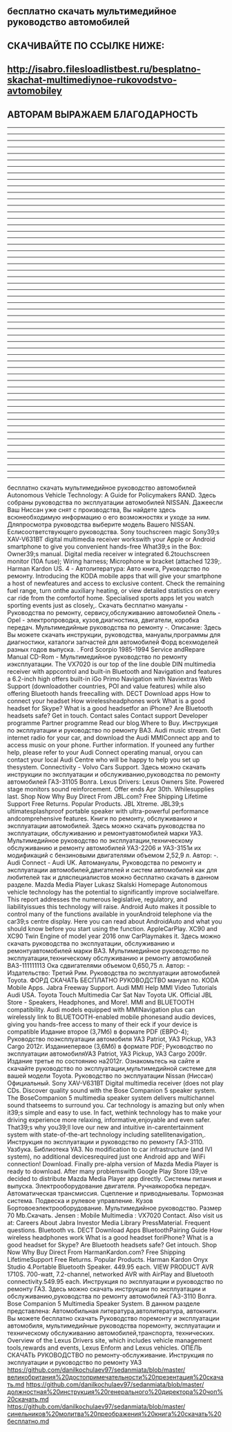 бесплатно скачать мультимедийное руководство автомобилей
--------------------------------------------------
СКАЧИВАЙТЕ ПО ССЫЛКЕ НИЖЕ:
--------------------------------------------------
http://isabro.filesloadlistbest.ru/besplatno-skachat-multimediynoe-rukovodstvo-avtomobiley
--------------------------------------------------
АВТОРАМ ВЫРАЖАЕМ БЛАГОДАРНОСТЬ
--------------------------------------------------
--------------------------------------------------
--------------------------------------------------
--------------------------------------------------
--------------------------------------------------
--------------------------------------------------
--------------------------------------------------
--------------------------------------------------
--------------------------------------------------
--------------------------------------------------
--------------------------------------------------
--------------------------------------------------
--------------------------------------------------
--------------------------------------------------
--------------------------------------------------
--------------------------------------------------
--------------------------------------------------
--------------------------------------------------
--------------------------------------------------
--------------------------------------------------
--------------------------------------------------
--------------------------------------------------
--------------------------------------------------
--------------------------------------------------
--------------------------------------------------
--------------------------------------------------
--------------------------------------------------
--------------------------------------------------
--------------------------------------------------
--------------------------------------------------
--------------------------------------------------
--------------------------------------------------
--------------------------------------------------
--------------------------------------------------
--------------------------------------------------
--------------------------------------------------
--------------------------------------------------
--------------------------------------------------
--------------------------------------------------
--------------------------------------------------
--------------------------------------------------
--------------------------------------------------
--------------------------------------------------
--------------------------------------------------
--------------------------------------------------
--------------------------------------------------
--------------------------------------------------
--------------------------------------------------
--------------------------------------------------
--------------------------------------------------
--------------------------------------------------
--------------------------------------------------
--------------------------------------------------
--------------------------------------------------
--------------------------------------------------
--------------------------------------------------
бесплатно скачать мультимедийное руководство автомобилей Autonomous Vehicle Technology: A Guide for Policymakers  RAND. Здесь собраны руководства по эксплуатации автомобилей NISSAN. Дажеесли Ваш Ниссан уже снят с производства, Вы найдете здесь всюнеобходимую информацию о его возможностях и уходе за ним. Дляпросмотра руководства выберите модель Вашего NISSAN. Еслисоответствующего руководства. Sony touchscreen magic Sony39;s XAV-V631BT digital multimedia receiver workswith your Apple or Android smartphone to give you convenient hands-free What39;s in the Box: Owner39;s manual. Digital media receiver w integrated 6.2touchscreen monitor (10A fuse); Wiring harness; Microphone w bracket (attached 1239;. Harman Kardon US. 4 - Автолитература: Авто книга, Руководство по ремонту. Introducing the KODA mobile apps that will give your smartphone a host of newfeatures and access to exclusive content. Check the remaining fuel range, turn onthe auxiliary heating, or view detailed statistics on every car ride from the comfortof home. Specialised sports apps let you watch sporting events just as closely,. Скачать бесплатно мануалы - Руководства по ремонту, сервису,обслуживанию автомобилей Опель - Opel - электропроводка, кузов,диагностика, двигатели, коробка передач. Мультимедийные руководства по ремонту -. Описание: Здесь Вы можете скачать инструкции, руководства, мануалы,программы для диагностики, каталоги запчастей для автомобилей Форд всехмоделей разных годов выпуска. . Ford Scorpio 1985-1994 Service andRepare Manual CD-Rom - Мультимедийное руководство по ремонту иэксплуатации. The VX7020 is our top of the line double DIN multimedia receiver with appcontrol and built-in Bluetooth and Navigation and features a 6.2-inch high offers built-in iGo Primo Navigation with Naviextras Web Support (downloadother countries, POI and value features) while also offering Bluetooth hands freecalling with. DECT  Download apps  How to connect your headset  How wirelessheadphones work  What is a good headset for Skype? What is a good headsetfor an iPhone? Are Bluetooth headsets safe? Get in touch. Contact sales Contact support  Developer programme  Partner programme  Read our blog.Where to Buy.
Инструкция по эксплуатации и руководство по ремонту ВАЗ. Audi music stream. Get internet radio for your car, and download the Audi MMIConnect app and to access music on your phone.  Further information. If youneed any further help, please refer to your Audi Connect operating manual, oryou can contact your local Audi Centre who will be happy to help you set up thesystem. Connectivity - Volvo Cars Support. Здесь можно скачать инструкции по эксплуатации и обслуживанию,руководства по ремонту автомобилей ГАЗ-31105 Волга. Lexus Drivers: Lexus Owners Site. Powered stage monitors  sound reinforcement. Offer ends Apr 30th. Whilesupplies last. Shop Now  Why Buy Direct From JBL.com? Free Shipping Lifetime Support  Free Returns. Popular Products. JBL Xtreme. JBL39;s ultimatesplashproof portable speaker with ultra-powerful performance andcomprehensive features. Книги по ремонту, обслуживанию и эксплуатации автомобилей. Здесь можно скачать руководства по эксплуатации, обслуживанию и ремонтуавтомобилей марки УАЗ.  Мультимедийное руководство по эксплуатации,техническому обслуживанию и ремонту автомобилей УАЗ-2206 и УАЗ-3151и их модификаций с бензиновыми двигателями объемом 2,52,9 л. Автор: -. Audi Connect - Audi UK. Автомануалы, Руководства по ремонту и эксплуатации автомобилей,двигателей и систем автомобилей как для любителей так и дляспециалистов можно бесплатно скачать в данном разделе. Mazda Media Player  Lukasz Skalski  Homepage
Autonomous vehicle technology has the potential to significantly improve socialwelfare. This report addresses the numerous legislative, regulatory, and liabilityissues this technology will raise. Android Auto makes it possible to control many of the functions available in yourAndroid telephone via the car39;s centre display. Here you can read about AndroidAuto and what you should know before you start using the function. AppleCarPlay. XC90 and XC90 Twin Engine of model year 2016 onw CarPlaymakes it. Здесь можно скачать руководства по эксплуатации, обслуживанию и ремонтуавтомобилей марки ВАЗ.  Мультимедийное руководство по эксплуатации,техническому обслуживанию и ремонту автомобилей ВАЗ-111111113 Ока сдвигателями объемом 0,650,75 л. Автор: - Издательство: Третий Рим. Руководства по эксплуатации автомобилей Toyota. ФОРД СКАЧАТЬ БЕСПЛАТНО РУКОВОДСТВО мануал по. KODA Mobile Apps. Jabra Freeway  Support. Audi MMI Help  MMI Video Tutorials  Audi USA. Toyota Touch Multimedia  Car Sat Nav  Toyota UK. Official JBL Store - Speakers, Headphones, and More!. MMI and BLUETOOTH compatibility. Audi models equipped with MMINavigation plus can wirelessly link to BLUETOOTH-enabled mobile phonesand audio devices, giving you hands-free access to many of their eck if your device is compatible
Издание второе (3,7Мб) в формате PDF (ЕВРО-4); Руководство поэксплуатации автомобиля УАЗ Patriot, УАЗ Pickup, УАЗ Cargo 2012г. Изданиепервое (3,6Мб) в формате PDF; Руководство по эксплуатации автомобиляУАЗ Patriot, УАЗ Pickup, УАЗ Cargo 2009г. Издание третье по состоянию на2012г. Ознакомьтесь на сайте и скачайте руководство по эксплуатации,мультимедийной системе для вашей модели Toyota. Руководство по эксплуатации Nissan (Ниссан)  Официальный. Sony XAV-V631BT Digital multimedia receiver (does not play CDs. Discover quality sound with the Bose Companion 5 speaker system. The BoseCompanion 5 multimedia speaker system delivers multichannel sound thatseems to surround you. Car technology is amazing  but only when it39;s simple and easy to use. In fact, wethink technology has to make your driving experience more relaxing, informative,enjoyable and even safer. That39;s why you39;ll love our new and intuitive in-carentertainment system with state-of-the-art technology including satellitenavigation,. Инструкция по эксплуатации и руководство по ремонту ГАЗ-3110. Уазбука. Библиотека УАЗ. No modification to car infrastructure (and IVI system), no additional devicesrequired  just one Android app and WiFi connection!  Download. Finally pre-alpha version of Mazda Media Player is ready to download. After many problemswith Google Play Store I39;ve decided to distribute Mazda Media Player app directly. Системы питания и выпуска. Электрооборудование двигателя. Ручнаякоробка передач. Автоматическая трансмиссия. Сцепление и приводныевалы. Тормозная система. Подвеска и рулевое управление. Кузов Бортовоеэлектрооборудование. Мультимедийное руководство. Размер 70 Mb.Скачать. Jensen : Mobile Multimedia : VX7020
Contact. Also visit us at: Careers  About Jabra  Investor  Media Library  PressMaterial. Frequent questions. Bluetooth vs. DECT  Download Apps  BluetoothPairing Guide  How wireless headphones work  What is a good headset foriPhone? What is a good headset for Skype? Are Bluetooth headsets safe? Get intouch. Shop Now  Why Buy Direct From HarmanKardon.com? Free Shipping  LifetimeSupport  Free Returns. Popular Products. Harman Kardon Onyx Studio 4.Portable Bluetooth Speaker. 449.95 each. VIEW PRODUCT  AVR 1710S. 700-watt, 7.2-channel, networked AVR with AirPlay and Bluetooth connectivity.549.95 each. Инструкция по эксплуатации и руководство по ремонту ГАЗ. Здесь можно скачать инструкции по эксплуатации и обслуживанию,руководства по ремонту автомобилей ГАЗ-3110 Волга. Bose Companion 5 Multimedia Speaker System. В данном разделе представлена: Автомобильная литература,автолитература, автокниги. Вы можете бесплатно скачать Руководство поремонту и эксплуатации автомобиля, мультимедийные руководства поремонту, эксплуатации и техническому обслуживанию автомобилей,транспорта, технических. Overview of the Lexus Drivers site, which includes vehicle management tools,rewards and events, Lexus Enform and Lexus vehicles. ОПЕЛЬ СКАЧАТЬ РУКОВОДСТВО по ремонту-обслуживание. Инструкция по эксплуатации и руководство по ремонту УАЗ
https://github.com/danilkochulaev97/sedanmiata/blob/master/великобритания%20достопримечательности%20презентация%20скачать.md
https://github.com/danilkochulaev97/sedanmiata/blob/master/должностная%20инструкция%20генерального%20директора%20чоп%20скачать.md
https://github.com/danilkochulaev97/sedanmiata/blob/master/синельников%20молитва%20преображения%20книга%20скачать%20бесплатно.md